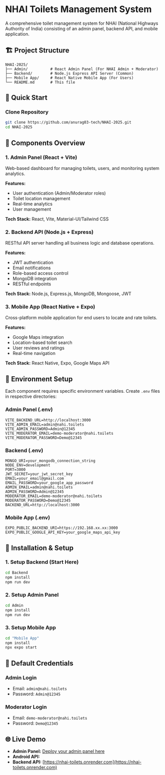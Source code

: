 # NHAI Toilets Management System

A comprehensive toilet management system for NHAI (National Highways Authority of India) consisting of an admin panel, backend API, and mobile application.

## 🏗️ Project Structure

```
NHAI-2025/
├── Admin/          # React Admin Panel (For NHAI Admin + Moderator)
├── Backend/        # Node.js Express API Server (Common)
├── Mobile App/     # React Native Mobile App (For Users)
└── README.md       # This file
```

## 🚀 Quick Start

### Clone Repository

```bash
git clone https://github.com/anurag03-tech/NHAI-2025.git
cd NHAI-2025
```

## 📱 Components Overview

### 1. Admin Panel (React + Vite)

Web-based dashboard for managing toilets, users, and monitoring system analytics.

**Features:**

- User authentication (Admin/Moderator roles)
- Toilet location management
- Real-time analytics
- User management

**Tech Stack:** React, Vite, Material-UI/Tailwind CSS

### 2. Backend API (Node.js + Express)

RESTful API server handling all business logic and database operations.

**Features:**

- JWT authentication
- Email notifications
- Role-based access control
- MongoDB integration
- RESTful endpoints

**Tech Stack:** Node.js, Express.js, MongoDB, Mongoose, JWT

### 3. Mobile App (React Native + Expo)

Cross-platform mobile application for end users to locate and rate toilets.

**Features:**

- Google Maps integration
- Location-based toilet search
- User reviews and ratings
- Real-time navigation

**Tech Stack:** React Native, Expo, Google Maps API

## 🔧 Environment Setup

Each component requires specific environment variables. Create `.env` files in respective directories:

### Admin Panel (.env)

```env
VITE_BACKEND_URL=http://localhost:3000
VITE_ADMIN_EMAIL=admin@nahi.toilets
VITE_ADMIN_PASSWORD=Admin@12345
VITE_MODERATOR_EMAIL=demo-moderator@nahi.toilets
VITE_MODERATOR_PASSWORD=Demo@12345
```

### Backend (.env)

```env
MONGO_URI=your_mongodb_connection_string
NODE_ENV=development
PORT=3000
JWT_SECRET=your_jwt_secret_key
EMAIL=your_email@gmail.com
EMAIL_PASSWORD=your_google_app_password
ADMIN_EMAIL=admin@nahi.toilets
ADMIN_PASSWORD=Admin@12345
MODERATOR_EMAIL=demo-moderator@nahi.toilets
MODERATOR_PASSWORD=Demo@12345
BACKEND_URL=http://localhost:3000
```

### Mobile App (.env)

```env
EXPO_PUBLIC_BACKEND_URI=https://192.168.xx.xx:3000
EXPO_PUBLIC_GOOGLE_API_KEY=your_google_maps_api_key
```

## 🚀 Installation & Setup

### 1. Setup Backend (Start Here)

```bash
cd Backend
npm install
npm run dev
```

### 2. Setup Admin Panel

```bash
cd Admin
npm install
npm run dev
```

### 3. Setup Mobile App

```bash
cd "Mobile App"
npm install
npx expo start
```

## 🔐 Default Credentials

### Admin Login

- Email: `admin@nahi.toilets`
- Password: `Admin@12345`

### Moderator Login

- Email: `demo-moderator@nahi.toilets`
- Password: `Demo@12345`

## 🌐 Live Demo

- **Admin Panel:** [Deploy your admin panel here](https://nhai-toilets-webapp.onrender.com/)
- **Android API:**
- **Backend API:** [https://nhai-toilets.onrender.com](https://nhai-toilets.onrender.com)
